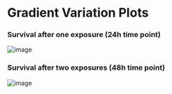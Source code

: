 # Gradient Variation Plots

### Survival after one exposure (24h time point)
![image](https://github.com/FfionT/LittorinaThermal2019/blob/master/notebook/notebook_figures/GrVar_24.png)

### Survival after two exposures (48h time point)
![image](https://github.com/FfionT/LittorinaThermal2019/blob/master/notebook/notebook_figures/GrVar_48.png)